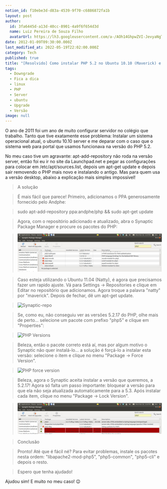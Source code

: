 ```yaml
---
notion_id: f10ebe3d-d83a-4539-9f70-c6886872fa1b
layout: post
author:
  id: 3fa6445d-a13d-40cc-8901-4a9f6f654d3d
  name: Luiz Pereira de Souza Filho
  avatarUrl: https://lh3.googleusercontent.com/a-/AOh14GhpwZVI-JevyaNgTdlrOT6YN20cI6V9Kxtq38Ij8AQ=s100
date: 2012-01-09T09:30:00.000Z
last_modified_at: 2022-05-19T22:02:00.000Z
category: Tech
published: true
title: "[Resolvido] Como instalar PHP 5.2 no Ubuntu 10.10 (Maverick) e 11.04 (Natty)"
tags:
  - Downgrade
  - Fica a dica
  - linux
  - PHP
  - Server
  - ubuntu
  - Upgrade
  - Versão
image: null
---
```


O ano de 2011 foi um ano de muito configurar servidor no colégio que trabalho. Tanto que tive exatamente esse problema: Instalar um sistema operacional atual, o ubuntu 10.10 server e me deparar com o caso que o sistema web para portal que usamos funcionava na versão do PHP 5.2.

No meu caso tive um agravante: apt-add-repository não roda na versão server, então foi eu ir no site da Launchpad.net e pegar as configurações para colocar em /etc/apt/sources.list, depois um apt-get update e depois sair removendo o PHP mais novo e instalando o antigo. Mas para quem usa a versão desktop, abaixo a explicação mais simples impossível!

> A solução

>

> É mais fácil que parece! Primeiro, adicionamos o PPA generosamente fornecido pelo Andphe:

>

> sudo apt-add-repository ppa:andphe/php && sudo apt-get update

>

> Agora, com o repositório adicionado e atualizado, abra o Synaptic Package Manager e procure os pacotes do PHP:

>

> ![Synaptic-PHP](/wp-content/uploads/2012/01/synaptic-php.jpg)

>

> Caso esteja utilizando o Ubuntu 11.04 (Natty), é agora que precisamos fazer um rapido ajuste. Vá para Settings -> Repositories e clique em Editar no repositório que adicionamos. Agora troque a palavra "natty" por "maverick". Depois de fechar, dê um apt-get update.

>

> ![Synaptic-repo](/wp-content/uploads/2012/01/synaptic-repo-version.jpg)

>

> Se, como eu, não conseguiu ver as versões 5.2.17 do PHP, olhe mais de perto... selecione um pacote com prefixo "php5" e clique em "Properties":

>

> ![PHP Versions](/wp-content/uploads/2012/01/synaptic-php-versions.jpg)

>

> Beleza, então o pacote correto está aí, mas por algum motivo o Synaptic não quer instalá-lo... a solução é forçá-lo a instalar esta versão: selecione o item e clique no menu "Package -> Force Version".

>

> ![PHP force version](/wp-content/uploads/2012/01/synaptic-php-force.jpg)

>

> Beleza, agora o Synaptic aceita instalar a versão que queremos, a 5.2.17! Agora só falta um passo importante: bloquear a versão para que ela não seja atualizada automaticamente para a 5.3. Após instalar cada item, clique no menu "Package -> Lock Version".

>

> ![PHP locked](/wp-content/uploads/2012/01/synaptic-php-locked.jpg)

>

> Conclusão

>

> Pronto! Até que é fácil né? Para evitar problemas, instale os pacotes nesta ordem: "libapache2-mod-php5", "php5-common", "php5-cli" e depois o resto.

>

> Espero que tenha ajudado!

Ajudou sim! E muito no meu caso! 😉

